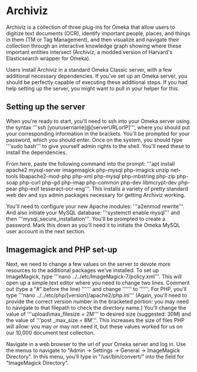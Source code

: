 # Archiviz

Archiviz is a collection of three plug-ins for Omeka that allow users to digitize text documents (OCR), identify important people, places, and things in them (TM or Tag Management), and then visualize and navigate their collection through an interactive knowledge graph showing where these important entities intersect (Archiviz, a modded version of Harvard's Elasticsearch wrapper for Omeka).

Users install Archiviz in a standard Omeka Classic server, with a few additional necessary dependencies. If you've set up an Omeka server, you should be perfectly capable of executing these additional steps. If you had help setting up the server, you might want to pull in your helper for this.

## Setting up the server

When you're ready to start, you'll need to ssh into your Omeka server using the syntax '''ssh [yourusername]@[serverURLorIP]''', where you should put your corresponding information in the brackets. You'll be prompted for your password, which you should enter. Once on the system, you should type '''sudo bash''' to give yourself admin rights to the shell. You'll need these to install the dependencies. 

From here, paste the following command into the prompt: '''apt install apache2 mysql-server imagemagick php-mysql php-imagick unzip net-tools libapache2-mod-php php-xml php-mysql php-mbstring php-zip php-soap php-curl php-gd php-imap php-common php-dev libmcrypt-dev php-pear php-exif tesseract-ocr-eng'''. This installs a variety of pretty standard web dev and sys admin packages necessary for getting Archiviz working. 

You'll need to configure your new Apache modules: '''a2enmod rewrite'''. And also initiate your MySQL database: '''systemctl enable mysql''' and then '''mysql_secure_installation'''. You'll be prompted to create a password. Mark this down as you'll need it to initiate the Omeka MySQL user account in the next section.

## Imagemagick and PHP set-up

Next, we need to change a few values on the server to devote more resources to the additional packages we've installed. To set up ImageMagick, type '''nano ../../etc/ImageMagick-7/policy.xml'''. This will open up a simple text editor where you need to change two lines. Comment out (type a "#" before the line) '''<policy domain="coder" rights="read | write" pattern="PDF" />''' and change '''<policy domain="resource" name="disk" value="1GiB"/>''' to '''<policy domain="resource" name="disk" value="8GiB"/>'''. For PHP, you'll type '''nano ../../etc/php/[version]/apache2/php.ini''' (Again, you'll need to provide the correct version number in the bracketed portion: you may need to navigate to that filepath to check the directory name.) You'll change the value of '''upload\max\_filesize = 2M''' to desired size (suggested: 30M) and the value of '''post \_max_size = 8M'''. This increases the size of files PHP will allow: you may or may not need it, but these values worked for us on our 10,000 document test collection.

Navigate in a web browser to the url of your Omeka server and log in. Use the menus to navigate to "Admin -> Settings -> General -> ImageMagick Directory". In this menu, you'll type in "/usr/bin/convert/" into the field for "ImageMagick Directory".
